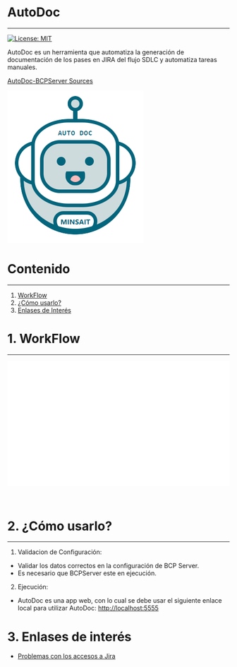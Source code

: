 
# AutoDoc
---

[![License: MIT](https://img.shields.io/badge/License-MIT-yellow.svg)](https://opensource.org/licenses/MIT)

AutoDoc es un herramienta que automatiza la generación de documentación de los pases en JIRA del flujo SDLC y automatiza tareas manuales.

[AutoDoc-BCPServer Sources](https://bitbucket.lima.bcp.com.pe/projects/LKDVBCP/repos/bcpserver-autodoc-sources/browse)

![Logo-autotoken](./img/logo-auto-doc.png)

# Contenido
---

1. [WorkFlow](#workflow)
1. [¿Cómo usarlo?](#uso)
1. [Enlases de Interés](#enlases)

# 1. WorkFlow <a name="workflow"></a>
---

  ![WorkFlowImg](./img/workflow.gif)

<br>

# 2. ¿Cómo usarlo? <a name="uso"></a>
---

1. Validacion de Configuración: 
  - Validar los datos correctos en la configuración de BCP Server.
  - Es necesario que BCPServer este en ejecución.  

2. Ejecución:
  - AutoDoc es una app web, con lo cual se debe usar el siguiente enlace local para utilizar AutoDoc: [http://localhost:5555](http://localhost:5555)

# 3. Enlases de interés <a name="enlases"></a>
  - [Problemas con los accesos a Jira](./docs/errores-accesos-jira.md)
<br>


